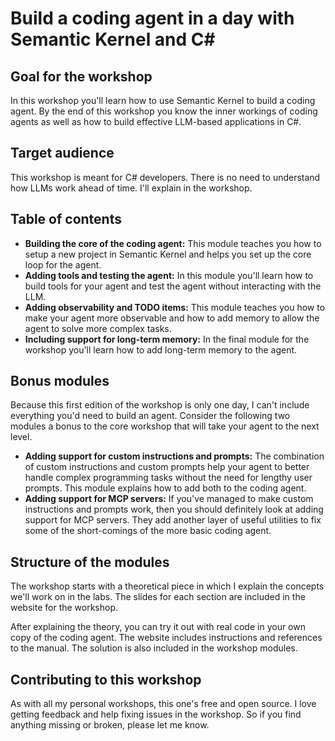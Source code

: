# Build a coding agent in a day with Semantic Kernel and C#

## Goal for the workshop

In this workshop you'll learn how to use Semantic Kernel to build a coding
agent. By the end of this workshop you know the inner workings of coding agents
as well as how to build effective LLM-based applications in C#.

## Target audience

This workshop is meant for C# developers. There is no need to understand 
how LLMs work ahead of time. I'll explain in the workshop.

## Table of contents 

- **Building the core of the coding agent:** This module teaches you how to 
  setup a new project in Semantic Kernel and helps you set up the core loop
  for the agent.
- **Adding tools and testing the agent:** In this module you'll learn how to
  build tools for your agent and test the agent without interacting with the
  LLM.
- **Adding observability and TODO items:** This module teaches you how to make
  your agent more observable and how to add memory to allow the agent to solve
  more complex tasks.
- **Including support for long-term memory:** In the final module for the 
  workshop you'll learn how to add long-term memory to the agent.

## Bonus modules

Because this first edition of the workshop is only one day, I can't include
everything you'd need to build an agent. Consider the following two modules
a bonus to the core workshop that will take your agent to the next level.

- **Adding support for custom instructions and prompts:** The combination of
  custom instructions and custom prompts help your agent to better handle
  complex programming tasks without the need for lengthy user prompts. This
  module explains how to add both to the coding agent.
- **Adding support for MCP servers:** If you've managed to make custom
  instructions and prompts work, then you should definitely look at adding
  support for MCP servers. They add another layer of useful utilities to fix
  some of the short-comings of the more basic coding agent.

## Structure of the modules

The workshop starts with a theoretical piece in which I explain the concepts
we'll work on in the labs. The slides for each section are included in the
website for the workshop. 

After explaining the theory, you can try it out with real code in your own
copy of the coding agent. The website includes instructions and references
to the manual. The solution is also included in the workshop modules.

## Contributing to this workshop

As with all my personal workshops, this one's free and open source. I love
getting feedback and help fixing issues in the workshop. So if you find anything
missing or broken, please let me know.